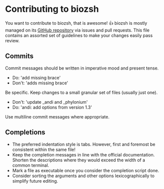 # Contributing to biozsh

You want to contribute to biozsh, that is awesome! 👍 biozsh is mostly managed on its [GitHub repository](https://github.com/kloetzl/biozsh) via issues and pull requests. This file contains an assorted set of guidelines to make your changes easily pass review.


## Commits

Commit messages should be written in imperative mood and present tense.

- Do: 'add missing brace'
- Don't: 'adds missing brace'

Be specific. Keep changes to a small granular set of files (usually just one).

- Don't: 'update _andi and _phylonium'
- Do: 'andi: add options from version 1.3'

Use multiline commit messages where appropriate.


## Completions

- The preferred indentation style is tabs. However, first and foremost be consistent within the same file!
- Keep the completion messages in line with the official documentation. Shorten the descriptions where they would exceed the width of a common terminal.
- Mark a file as executable once you consider the completion script done.
- Consider sorting the arguments and other options lexicographically to simplify future editing.
